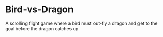 # Bird-vs-Dragon
A scrolling flight game where a bird must out-fly a dragon and get to the goal before the dragon catches up
